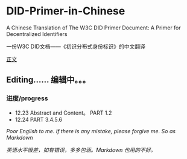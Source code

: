 # DID-Primer-in-Chinese
A Chinese Translation of The W3C DID Primer Document: A Primer for Decentralized Identifiers

一份W3C DID文档——《初识分布式身份标识》的中文翻译

[正文](https://github.com/zeoxisca/DID-Document-in-Chinese/blob/master/DID-W3C-A%20Primer%20for%20Decentralized%20Identifiers.md)

## Editing...... 编辑中。。。
### 进度/progress 
- 12.23 Abstract and Content。 PART 1.2
- 12.24 PART 3.4.5.6



*Poor English to me. If there is any mistake, please forgive me.  So as Markdown*

*英语水平很差，如有错误，多多包涵。Markdown 也用的不好。*
